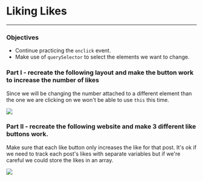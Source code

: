# Liking Likes

---

### Objectives

- Continue practicing the `onclick` event.
- Make use of `querySelector` to select the elements we want to change.

### Part I - recreate the following layout and make the button work to increase the number of likes

Since we will be changing the number attached to a different element than the one we are clicking on we won't be able to use `this` this time.

![](https://assets.codingdojo.com/boomyeah2015/codingdojo/curriculum/content/chapter/1614608121__liking.png)

  

### Part II - recreate the following website and make 3 different like buttons work.

Make sure that each like button only increases the like for that post. It's ok if we need to track each post's likes with separate variables but if we're careful we could store the likes in an array.

![](https://assets.codingdojo.com/boomyeah2015/codingdojo/curriculum/content/chapter/1637170768__likes2-fixed.png)